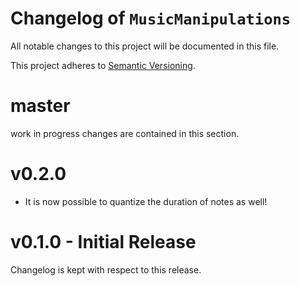 # Changelog of `MusicManipulations`

All notable changes to this project will be documented in this file.

This project adheres to [Semantic Versioning](http://semver.org/spec/v2.0.0.html).

# master
work in progress changes are contained in this section.

# v0.2.0
* It is now possible to quantize the duration of notes as well!

# v0.1.0 - Initial Release
Changelog is kept with respect to this release.
